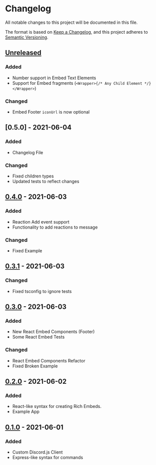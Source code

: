 # Changelog

All notable changes to this project will be documented in this file.

The format is based on [Keep a Changelog](https://keepachangelog.com/en/1.0.0/),
and this project adheres to [Semantic Versioning](https://semver.org/spec/v2.0.0.html).

## [Unreleased]

### Added

-   Number support in Embed Text Elements
-   Support for Embed fragments (`<Wrapper>{/* Any Child Element */}</Wrapper>`)

### Changed

-   Embed Footer `iconUrl` is now optional

## [0.5.0] - 2021-06-04

### Added

-   Changelog File

### Changed

-   Fixed children types
-   Updated tests to reflect changes

## [0.4.0] - 2021-06-03

### Added

-   Reaction Add event support
-   Functionality to add reactions to message

### Changed

-   Fixed Example

## [0.3.1] - 2021-06-03

### Changed

-   Fixed tsconfig to ignore tests

## [0.3.0] - 2021-06-03

### Added

-   New React Embed Components (Footer)
-   Some React Embed Tests

### Changed

-   React Embed Components Refactor
-   Fixed Broken Example

## [0.2.0] - 2021-06-02

### Added

-   React-like syntax for creating Rich Embeds.
-   Example App

## [0.1.0] - 2021-06-01

### Added

-   Custom Discord.js Client
-   Express-like syntax for commands

[unreleased]: https://github.com/AlfieGoldson/fancy-discord/compare/v0.4.0...HEAD
[0.4.0]: https://github.com/AlfieGoldson/fancy-discord/compare/v0.3.0...v0.3.1
[0.3.1]: https://github.com/AlfieGoldson/fancy-discord/compare/v0.3.0...v0.3.1
[0.3.0]: https://github.com/AlfieGoldson/fancy-discord/compare/v0.2.0...v0.3.0
[0.2.0]: https://github.com/AlfieGoldson/fancy-discord/compare/v0.1.0...v0.2.0
[0.1.0]: https://github.com/AlfieGoldson/fancy-discord/releases/v0.1.0
